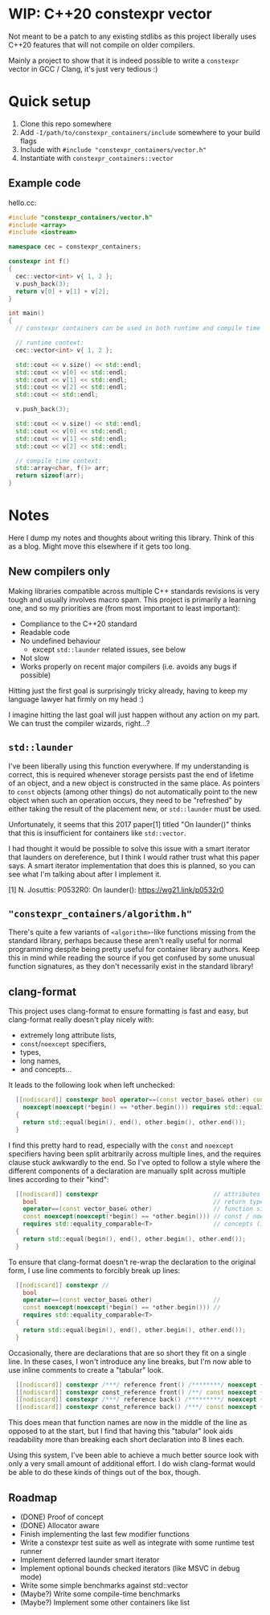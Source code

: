 # WIP: C++20 constexpr vector

Not meant to be a patch to any existing stdlibs
as this project liberally uses C++20 features
that will not compile on older compilers.

Mainly a project to show that it is indeed possible
to write a `constexpr` vector in GCC / Clang, it's just very tedious :)

# Quick setup

1) Clone this repo somewhere
2) Add `-I/path/to/constexpr_containers/include` somewhere to your build flags
3) Include with `#include "constexpr_containers/vector.h"`
4) Instantiate with `constexpr_containers::vector`

## Example code

hello.cc:
```c++
#include "constexpr_containers/vector.h"
#include <array>
#include <iostream>

namespace cec = constexpr_containers;

constexpr int f()
{
  cec::vector<int> v{ 1, 2 };
  v.push_back(3);
  return v[0] + v[1] + v[2];
}

int main()
{
  // constexpr containers can be used in both runtime and compile time contexts

  // runtime context:
  cec::vector<int> v{ 1, 2 };

  std::cout << v.size() << std::endl;
  std::cout << v[0] << std::endl;
  std::cout << v[1] << std::endl;
  std::cout << v[2] << std::endl;
  std::cout << std::endl;

  v.push_back(3);

  std::cout << v.size() << std::endl;
  std::cout << v[0] << std::endl;
  std::cout << v[1] << std::endl;
  std::cout << v[2] << std::endl;

  // compile time context:
  std::array<char, f()> arr;
  return sizeof(arr);
}
```

# Notes

Here I dump my notes and thoughts about writing this library.
Think of this as a blog.
Might move this elsewhere if it gets too long.

## New compilers only

Making libraries compatible across multiple C++ standards revisions
is very tough and usually involves macro spam.
This project is primarily a learning one, and so my priorities are
(from most important to least important):

- Compliance to the C++20 standard
- Readable code
- No undefined behaviour
  - except `std::launder` related issues, see below
- Not slow
- Works properly on recent major compilers (i.e. avoids any bugs if possible)

Hitting just the first goal is surprisingly tricky already,
having to keep my language lawyer hat firmly on my head :)

I imagine hitting the last goal will just happen without any action on my part.
We can trust the compiler wizards, right...?

## `std::launder`

I've been liberally using this function everywhere.
If my understanding is correct,
this is required whenever storage persists past the end of lifetime of an object,
and a new object is constructed in the same place.
As pointers to `const` objects (among other things)
do not automatically point to the new object when such an operation occurs,
they need to be "refreshed" by either taking the result of the placement new,
or `std::launder` must be used.

Unfortunately, it seems that this 2017 paper[1] titled "On launder()"
thinks that this is insufficient for containers like `std::vector`.

I had thought it would be possible to solve this issue
with a smart iterator that launders on dereference,
but I think I would rather trust what this paper says.
A smart iterator implementation that does this is planned,
so you can see what I'm talking about after I implement it.

[1] N. Josuttis: P0532R0: On launder(): https://wg21.link/p0532r0

## `"constexpr_containers/algorithm.h"`

There's quite a few variants of `<algorithm>`-like functions missing from the standard library,
perhaps because these aren't really useful for normal programming
despite being pretty useful for container library authors.
Keep this in mind while reading the source
if you get confused by some unusual function signatures,
as they don't necessarily exist in the standard library!

## clang-format

This project uses clang-format to ensure formatting is fast and easy,
but clang-format really doesn't play nicely with:

- extremely long attribute lists,
- `const`/`noexcept` specifiers,
- types,
- long names,
- and concepts...

It leads to the following look when left unchecked:

```c++
  [[nodiscard]] constexpr bool operator==(const vector_base& other) const
    noexcept(noexcept(*begin() == *other.begin())) requires std::equality_comparable<T>
  {
    return std::equal(begin(), end(), other.begin(), other.end());
  }
```

I find this pretty hard to read,
especially with the `const` and `noexcept` specifiers
having been split arbitrarily across multiple lines,
and the requires clause stuck awkwardly to the end.
So I've opted to follow a style
where the different components of a declaration
are manually split across multiple lines according to their "kind":

```c++
  [[nodiscard]] constexpr                                // attributes
    bool                                                 // return type
    operator==(const vector_base& other)                 // function signature
    const noexcept(noexcept(*begin() == *other.begin())) // const / noexcept specifiers (if any)
    requires std::equality_comparable<T>                 // concepts (if any)
  {
    return std::equal(begin(), end(), other.begin(), other.end());
  }
```

To ensure that clang-format doesn't re-wrap the declaration to the original form,
I use line comments to forcibly break up lines:

```c++
  [[nodiscard]] constexpr //
    bool
    operator==(const vector_base& other)                 //
    const noexcept(noexcept(*begin() == *other.begin())) //
    requires std::equality_comparable<T>
  {
    return std::equal(begin(), end(), other.begin(), other.end());
  }
```

Occasionally, there are declarations that are so short they fit on a single line.
In these cases, I won't introduce any line breaks,
but I'm now able to use inline comments to create a "tabular" look.

```c++
  [[nodiscard]] constexpr /***/ reference front() /********/ noexcept { return *m_begin; }
  [[nodiscard]] constexpr const_reference front() /**/ const noexcept { return *m_begin; }
  [[nodiscard]] constexpr /***/ reference back() /*********/ noexcept { return *(m_end - 1); }
  [[nodiscard]] constexpr const_reference back() /***/ const noexcept { return *(m_end - 1); }
```

This does mean that function names are now in the middle of the line
as opposed to at the start,
but I find that having this "tabular" look aids readability
more than breaking each short declaration into 8 lines each.

Using this system, I've been able to achieve a much better source look
with only a very small amount of additional effort.
I do wish clang-format would be able to do these kinds of things out of the box, though.

## Roadmap

- (DONE) Proof of concept
- (DONE) Allocator aware
- Finish implementing the last few modifier functions
- Write a constexpr test suite as well as integrate with some runtime test runner
- Implement deferred launder smart iterator
- Implement optional bounds checked iterators (like MSVC in debug mode)
- Write some simple benchmarks against std::vector
- (Maybe?) Write some compile-time benchmarks
- (Maybe?) Implement some other containers like list
